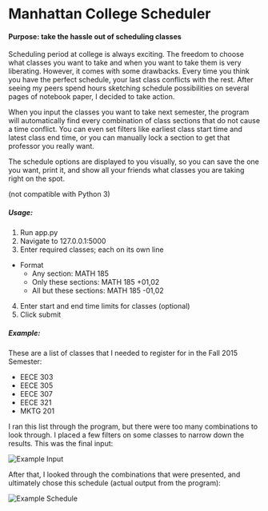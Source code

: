 # Manhattan College Scheduler

#### Purpose: take the hassle out of scheduling classes

Scheduling period at college is always exciting. The freedom to choose what classes you want to take and when you want to take them is very liberating. However, it comes with some drawbacks. Every time you think you have the perfect schedule, your last class conflicts with the rest. After seeing my peers spend hours sketching schedule possibilities on several pages of notebook paper, I decided to take action.

When you input the classes you want to take next semester, the program will automatically find every combination of class sections that do not cause a time conflict. You can even set filters like earliest class start time and latest class end time, or you can manually lock a section to get that professor you really want.

The schedule options are displayed to you visually, so you can save the one you want, print it, and show all your friends what classes you are taking right on the spot.

(not compatible with Python 3)

##### Usage:

1. Run app.py
2. Navigate to 127.0.0.1:5000
3. Enter required classes; each on its own line
  * Format
    * Any section: MATH 185
    * Only these sections: MATH 185 +01,02
    * All but these sections: MATH 185 -01,02
4. Enter start and end time limits for classes (optional)
5. Click submit

##### Example:

These are a list of classes that I needed to register for in the Fall 2015 Semester:
* EECE 303
* EECE 305
* EECE 307
* EECE 321
* MKTG 201

I ran this list through the program, but there were too many combinations to look through. I placed a few filters on some classes to narrow down the results. This was the final input:

![Example Input](http://i.imgur.com/4QMIjNO.png)

After that, I looked through the combinations that were presented, and ultimately chose this schedule (actual output from the program):

![Example Schedule](http://i.imgur.com/jJeeqJe.png)
